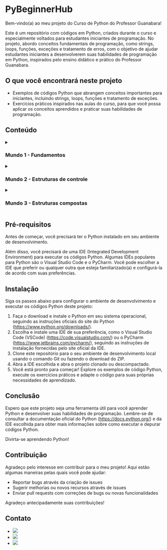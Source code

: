 <h1>PyBeginnerHub</h1>

<p>Bem-vindo(a) ao meu projeto do Curso de Python do Professor Guanabara!</p>
<p>Este é um repositório com códigos em Python, criados durante o curso e especialmente voltados para estudantes iniciantes de programação. No projeto, abordo conceitos fundamentais de programação, como strings, loops, funções, exceções e tratamento de erros, com o objetivo de ajudar estudantes iniciantes a desenvolverem suas habilidades de programação em Python, inspirados pelo ensino didático e prático do Professor Guanabara.</p>

<h2>O que você encontrará neste projeto</h2>

<ul>
  <li>Exemplos de códigos Python que abrangem conceitos importantes para iniciantes, incluindo strings, loops, funções e tratamento de exceções.</li>
  <li>Exercícios práticos inspirados nas aulas do curso, para que você possa aplicar os conceitos aprendidos e praticar suas habilidades de programação.</li>
</ul>

<h2>Conteúdo</h2>
<details>
  <summary><h3>Mundo 1 - Fundamentos</h3></summary>
  <ul>
    <li><details>
      <summary>Conhecendo a linguagem</summary>
      <ul>
        <li><a href="https://github.com/brunombs/Exercicios-Python/blob/main/Mundo%201/Aula%201-5%20-%20Conhecendo%20a%20linguagem/001 - Deixando tudo pronto.py">01 - Deixando tudo pronto</a></li>
        <li><a href="https://github.com/brunombs/Exercicios-Python/blob/main/Mundo%201/Aula%201-5%20-%20Conhecendo%20a%20linguagem/002 - Respondendo ao usuário.py">02 - Respondendo ao usuário</a></li>
      </ul>
    </details></li>
    <li><details>
      <summary>Primeiros passos</summary>
      <ul>
        <li><a href="https://github.com/brunombs/Exercicios-Python/tree/main/Mundo%201/Aula%206%20-%20Primeiros%20Passos/003 - Somando dois números.py">03 - Somando dois números</a></li>
        <li><a href="https://github.com/brunombs/Exercicios-Python/tree/main/Mundo%201/Aula%206%20-%20Primeiros%20Passos/004 - Dissecando uma variável.py">04 - Dissecando uma variável</a></li>
      </ul>
    </details></li>
    <li><details>
      <summary>Cálculos e operações</summary>
      <ul>
        <li><a href="https://github.com/brunombs/Exercicios-Python/blob/main/Mundo%201/Aula%207%20-%20Operadores%20aritm%C3%A9ticos/005 - Antecessor e sucessor.py">05 - Antecessor e sucessor</a></li>
        <li><a href="https://github.com/brunombs/Exercicios-Python/blob/main/Mundo%201/Aula%207%20-%20Operadores%20aritm%C3%A9ticos/006 - Dobro, triplo e raiz quadrada.py">06 - Dobro, triplo e raiz quadrada</a></li>
        <li><a href="https://github.com/brunombs/Exercicios-Python/blob/main/Mundo%201/Aula%207%20-%20Operadores%20aritm%C3%A9ticos/007 - Média aritmética.py">07 - Média aritmética</a></li>
        <li><a href="https://github.com/brunombs/Exercicios-Python/blob/main/Mundo%201/Aula%207%20-%20Operadores%20aritm%C3%A9ticos/008 - Conversor de medidas.py">08 - Conversor de medidas</a></li>
        <li><a href="https://github.com/brunombs/Exercicios-Python/blob/main/Mundo%201/Aula%207%20-%20Operadores%20aritm%C3%A9ticos/009 - Tabuada.py">09 - Tabuada</a></li>
        <li><a href="https://github.com/brunombs/Exercicios-Python/blob/main/Mundo%201/Aula%207%20-%20Operadores%20aritm%C3%A9ticos/010%20-%20Conversor%20de%20moedas.py">010 - Conversor de moedas</a></li>
        <li><a href="https://github.com/brunombs/Exercicios-Python/blob/main/Mundo%201/Aula%207%20-%20Operadores%20aritm%C3%A9ticos/011%20-%20Pintando%20parede.py">011 - Pintando parede</a></li>
        <li><a href="https://github.com/brunombs/Exercicios-Python/blob/main/Mundo%201/Aula%207%20-%20Operadores%20aritm%C3%A9ticos/012%20-%20Calculando%20descontos.py">012 - Calculando descontos</a></li>
        <li><a href="https://github.com/brunombs/Exercicios-Python/blob/main/Mundo%201/Aula%207%20-%20Operadores%20aritm%C3%A9ticos/013%20-%20Reajuste%20salarial.py">013 - Reajuste salarial</a></li>
        <li><a href="https://github.com/brunombs/Exercicios-Python/blob/main/Mundo%201/Aula%207%20-%20Operadores%20aritm%C3%A9ticos/014%20-%20Conversor%20de%20temperatura.py">014 - Conversor de temperaturas</a></li>
        <li><a href="https://github.com/brunombs/Exercicios-Python/blob/main/Mundo%201/Aula%207%20-%20Operadores%20aritm%C3%A9ticos/015%20-%20Aluguel%20de%20carro.py">015 - Aluguel de carros</a></li>
      </ul>
    </details></li>
    <li><details>
        <summary>Módulos</summary>
        <ul>
          <li><a href="https://github.com/brunombs/Exercicios-Python/blob/main/Mundo%201/Aula%208%20-%20Utilizando%20m%C3%B3dulos/016%20-%20Quebrando%20um%20n%C3%BAmero.py">016 - Quebrando um número</a></li>
          <li><a href="https://github.com/brunombs/Exercicios-Python/blob/main/Mundo%201/Aula%208%20-%20Utilizando%20m%C3%B3dulos/017%20-%20Catetos%20e%20hipotenusa.py">017 - Catetos e hipotenusa</a></li>
          <li><a href="https://github.com/brunombs/Exercicios-Python/blob/main/Mundo%201/Aula%208%20-%20Utilizando%20m%C3%B3dulos/018%20-%20Seno%2C%20cosseno%20e%20tangente.py">018 - Seno, cosseno e tangente</a></li>
          <li><a href="https://github.com/brunombs/Exercicios-Python/blob/main/Mundo%201/Aula%208%20-%20Utilizando%20m%C3%B3dulos/019%20-%20Sorteando%20um%20item%20da%20lista.py">019 - Sorteando um item na lista</a></li>
          <li><a href="https://github.com/brunombs/Exercicios-Python/blob/main/Mundo%201/Aula%208%20-%20Utilizando%20m%C3%B3dulos/020%20-%20Sorteando%20uma%20ordem%20na%20lista.py">020 - Sorteando uma ordem na lista</a></li>
            <li><a href="https://github.com/brunombs/Exercicios-Python/blob/main/Mundo%201/Aula%208%20-%20Utilizando%20m%C3%B3dulos/021%20-%20Tocando%20um%20MP3.py">021 - Tocando um MP3</a></li>
        </ul>
    </details></li>
    <li><details>
        <summary>Strings</summary>
        <ul>
          <li><a href="https://github.com/brunombs/Exercicios-Python/blob/main/Mundo%201/Aula%209%20-%20Manipulando%20strings/022%20-%20Analisador%20de%20textos.py">022 - Analisador de textos</a></li>
          <li><a href="https://github.com/brunombs/Exercicios-Python/blob/main/Mundo%201/Aula%209%20-%20Manipulando%20strings/023%20-%20Separando%20d%C3%ADgitos%20de%20um%20n%C3%BAmero.py">023 - Separando dígitos de um número</a></li>
          <li><a href="https://github.com/brunombs/Exercicios-Python/blob/main/Mundo%201/Aula%209%20-%20Manipulando%20strings/024%20-%20Verificando%20as%20primeiras%20letras%20de%20um%20texto.py">024 - Verificando as primeiras letras de um texto</a></li>
          <li><a href="https://github.com/brunombs/Exercicios-Python/blob/main/Mundo%201/Aula%209%20-%20Manipulando%20strings/025%20-%20Procurando%20uma%20string%20dentro%20de%20outra.py">025 - Procurando uma string dentro de outra</a></li>
          <li><a href="https://github.com/brunombs/Exercicios-Python/blob/main/Mundo%201/Aula%209%20-%20Manipulando%20strings/026%20-%20Primeira%20e%20%C3%BAltima%20ocorr%C3%AAncia%20de%20uma%20string.py">026 - Primeira e última ocorrência de uma string</a></li>
          <li><a href="https://github.com/brunombs/Exercicios-Python/blob/main/Mundo%201/Aula%209%20-%20Manipulando%20strings/027%20-%20Primeiro%20e%20%C3%BAltimo%20nome%20de%20uma%20pessoa.py">027 - Primeiro e último nome de uma pessoa</a></li>
        </ul>        
    </details></li>
    <li><details>
        <summary>Estruturas condicionais</summary>
        <ul>
          <li><a href="https://github.com/brunombs/Exercicios-Python/blob/main/Mundo%201/Aula%2010%20-%20Iniciando%20condição/028%20-%20Jogo%20da%20Adivinhação%20v.1.0.py">028 - Jogo da Adivinhação v1.0</a></li>
          <li><a href="https://github.com/brunombs/Exercicios-Python/blob/main/Mundo%201/Aula%2010%20-%20Iniciando%20condi%C3%A7%C3%A3o/029%20-%20Radar%20eletr%C3%B4nico.py">029 - Radar eletrônico</a></li>
          <li><a href="https://github.com/brunombs/Exercicios-Python/blob/main/Mundo%201/Aula%2010%20-%20Iniciando%20condição/030%20-%20Par%20ou%20ímpar.py">030 - Par ou ímpar?</a></li>
          <li><a href="https://github.com/brunombs/Exercicios-Python/blob/main/Mundo%201/Aula%2010%20-%20Iniciando%20condi%C3%A7%C3%A3o/031%20-%20Custo%20da%20viagem.py">031 - Custo da viagem</a></li>
          <li><a href="https://github.com/brunombs/Exercicios-Python/blob/main/Mundo%201/Aula%2010%20-%20Iniciando%20condi%C3%A7%C3%A3o/032%20-%20Ano%20bissexto.py">032 - Ano bissexto</a></li>
          <li><a href="https://github.com/brunombs/Exercicios-Python/blob/main/Mundo%201/Aula%2010%20-%20Iniciando%20condi%C3%A7%C3%A3o/033%20-%20Maior%20e%20menor%20valores.py">033 - Maior e menor valores</a></li>
          <li><a href="https://github.com/brunombs/Exercicios-Python/blob/main/Mundo%201/Aula%2010%20-%20Iniciando%20condi%C3%A7%C3%A3o/034%20-%20Aumentos%20m%C3%BAltiplos.py">034 - Aumentos múltiplos</a></li>
          <li><a href="https://github.com/brunombs/Exercicios-Python/blob/main/Mundo%201/Aula%2010%20-%20Iniciando%20condi%C3%A7%C3%A3o/035%20-%20Analisando%20tri%C3%A2ngulo%20v1.0.py">035 - Analisando triângulo v1.0</a></li>
        </ul>              
    </details></li>
</details>
<details>
<summary><h3>Mundo 2 - Estruturas de controle</h3></summary>
    <ul>
      <li><details>
        <summary>Condições em Python (if, elif, else...)</summary>
        <ul>
          <li><a href="https://github.com/brunombs/Exercicios-Python/blob/main/Mundo%202/Aula%2012%20-%20Condi%C3%A7%C3%B5es%20aninhadas/036%20-%20Aprovando%20empr%C3%A9stimo.py">036 - Aprovando empréstimo</a></li>
          <li><a href="https://github.com/brunombs/Exercicios-Python/blob/main/Mundo%202/Aula%2012%20-%20Condi%C3%A7%C3%B5es%20aninhadas/037%20-%20Conversor%20de%20bases%20num%C3%A9ricas.py">037 - Conversor de bases numéricas</a></li>
          <li><a href="https://github.com/brunombs/Exercicios-Python/blob/main/Mundo%202/Aula%2012%20-%20Condi%C3%A7%C3%B5es%20aninhadas/038%20-%20Comparando%20n%C3%BAmeros.py">038 - Comparando números</a></li>
          <li><a href="https://github.com/brunombs/Exercicios-Python/blob/main/Mundo%202/Aula%2012%20-%20Condi%C3%A7%C3%B5es%20aninhadas/039%20-%20Alistamento%20militar.py">039 - Alistamento militar</a></li>
          <li><a href="https://github.com/brunombs/Exercicios-Python/blob/main/Mundo%202/Aula%2012%20-%20Condi%C3%A7%C3%B5es%20aninhadas/040%20-%20Aquele%20cl%C3%A1ssico%20da%20m%C3%A9dia.py">040 - Aquele clássico da média</a></li>
          <li><a href="https://github.com/brunombs/Exercicios-Python/blob/main/Mundo%202/Aula%2012%20-%20Condi%C3%A7%C3%B5es%20aninhadas/041%20-%20Classificando%20Atletas.py">041 - Classificando atletas</a></li>
          <li><a href="https://github.com/brunombs/Exercicios-Python/blob/main/Mundo%202/Aula%2012%20-%20Condi%C3%A7%C3%B5es%20aninhadas/042%20-%20Analisando%20tri%C3%A2ngulos%20v2.0.py">042 - Analisando triângulos v2.0</a></li>
          <li><a href="https://github.com/brunombs/Exercicios-Python/blob/main/Mundo%202/Aula%2012%20-%20Condi%C3%A7%C3%B5es%20aninhadas/043%20-%20%C3%8Dndice%20de%20massa%20corporal.py">043 - Índice de Massa Corporal</a></li>
          <li><a href="https://github.com/brunombs/Exercicios-Python/blob/main/Mundo%202/Aula%2012%20-%20Condi%C3%A7%C3%B5es%20aninhadas/044%20-%20Gerenciador%20de%20pagamentos.py">044 - Gerenciador de pagamentos</a></li>
          <li><a href="https://github.com/brunombs/Exercicios-Python/blob/main/Mundo%202/Aula%2012%20-%20Condi%C3%A7%C3%B5es%20aninhadas/045%20-%20GAME:%20Pedra%2C%20papel%20e%20tesoura.py">045 - GAME: Pedra, Papel e Tesoura</a></li>           
        </ul>
        </details></li>
        <li><details>
          <summary>Repetiçõe em Python (for)</summary>
          <ul>
            <li><a href="https://github.com/brunombs/Exercicios-Python/blob/main/Mundo%202/Aula%2013%20-%20Repeti%C3%A7%C3%B5es%20for/046%20-%20Contagem%20regressiva.py">046 - Contagem regressiva</a></li>
            <li><a href="https://github.com/brunombs/Exercicios-Python/blob/main/Mundo%202/Aula%2013%20-%20Repeti%C3%A7%C3%B5es%20for/047%20-%20Contagem%20de%20pares.py">047 - Contagem de pares</a></li>
            <li><a href="https://github.com/brunombs/Exercicios-Python/blob/main/Mundo%202/Aula%2013%20-%20Repeti%C3%A7%C3%B5es%20for/048%20-%20Soma%20%C3%ADmpares%20m%C3%BAltiplos%20de%20tr%C3%AAs.py">048 - Soma ímpares múltiplos de três</a></li>
            <li><a href="https://github.com/brunombs/Exercicios-Python/blob/main/Mundo%202/Aula%2013%20-%20Repeti%C3%A7%C3%B5es%20for/049%20-%20Tabuada%20v2.0.py">049 - Tabuada v2.0</a></li>
            <li><a href="https://github.com/brunombs/Exercicios-Python/blob/main/Mundo%202/Aula%2013%20-%20Repeti%C3%A7%C3%B5es%20for/050%20-%20Soma%20dos%20pares.py">050 - Soma dos pares</a></li>
            <li><a href="https://github.com/brunombs/Exercicios-Python/blob/main/Mundo%202/Aula%2013%20-%20Repeti%C3%A7%C3%B5es%20for/051%20-%20Progress%C3%A3o%20Aritm%C3%A9tica.py">051 - Progressão Aritmética</a></li>
            <li><a href="https://github.com/brunombs/Exercicios-Python/blob/main/Mundo%202/Aula%2013%20-%20Repeti%C3%A7%C3%B5es%20for/052%20-%20N%C3%BAmeros%20primos.py">052 - Números primos</a></li>
            <li><a href="https://github.com/brunombs/Exercicios-Python/blob/main/Mundo%202/Aula%2013%20-%20Repeti%C3%A7%C3%B5es%20for/053%20-%20Detector%20de%20pal%C3%ADndromo.py">053 - Detector de palíndromo</a></li>
            <li><a href="https://github.com/brunombs/Exercicios-Python/blob/main/Mundo%202/Aula%2013%20-%20Repeti%C3%A7%C3%B5es%20for/054%20-%20Grupo%20da%20maioridade.py">054 - Grupo da maioridade</a></li>
            <li><a href="https://github.com/brunombs/Exercicios-Python/blob/main/Mundo%202/Aula%2013%20-%20Repeti%C3%A7%C3%B5es%20for/055%20-%20Maior%20e%20menor%20da%20sequ%C3%AAncia.py">055 - Maior e menor da sequência</a></li>
            <li><a href="https://github.com/brunombs/Exercicios-Python/blob/main/Mundo%202/Aula%2013%20-%20Repeti%C3%A7%C3%B5es%20for/056%20-%20Analisador%20completo.py">056 - Analisador completo</a></li>
        </ul>        
        </details></li>
        <li><details>
        <summary>Repetições em Python (while)</summary>
        <ul>
            <li><a href="https://github.com/brunombs/Exercicios-Python/blob/main/Mundo%202/Aula%2014%20-%20Repeti%C3%A7%C3%B5es%20while/057%20-%20Valida%C3%A7%C3%A3o%20de%20dados.py">057 - Validação de dados</a></li>
            <li><a href="https://github.com/brunombs/Exercicios-Python/blob/main/Mundo%202/Aula%2014%20-%20Repeti%C3%A7%C3%B5es%20while/058%20-%20Jogo%20da%20adivinha%C3%A7%C3%A3o%20v2.0.py">058 - Jogo da adivinhação v2.0</a></li>
            <li><a href="https://github.com/brunombs/Exercicios-Python/blob/main/Mundo%202/Aula%2014%20-%20Repeti%C3%A7%C3%B5es%20while/059%20-%20Criando%20um%20menu%20de%20op%C3%A7%C3%B5es.py">059 - Criando um menu de opções</a></li>
            <li><a href="https://github.com/brunombs/Exercicios-Python/blob/main/Mundo%202/Aula%2014%20-%20Repeti%C3%A7%C3%B5es%20while/060%20-%20C%C3%A1lculo%20do%20fatorial.py">060 - Cálculo do fatorial</a></li>
            <li><a href="https://github.com/brunombs/Exercicios-Python/blob/main/Mundo%202/Aula%2014%20-%20Repeti%C3%A7%C3%B5es%20while/061%20-%20Progress%C3%A3o%20aritm%C3%A9tica%20v2.0.py">061 - Progressão aritmética v2.0</a></li>
            <li><a href="https://github.com/brunombs/Exercicios-Python/blob/main/Mundo%202/Aula%2014%20-%20Repeti%C3%A7%C3%B5es%20while/062%20-%20Super%20Progress%C3%A3o%20Aritm%C3%A9tica%20v3.0.py">062 - Super Progressão Aritmética v3.0</a></li>
            <li><a href="https://github.com/brunombs/Exercicios-Python/blob/main/Mundo%202/Aula%2014%20-%20Repeti%C3%A7%C3%B5es%20while/063%20-%20Sequ%C3%AAncia%20de%20Fibonacci%20v1.0.py">063 - Sequência de Fibonacci v1.0</a></li>
            <li><a href="https://github.com/brunombs/Exercicios-Python/blob/main/Mundo%202/Aula%2014%20-%20Repeti%C3%A7%C3%B5es%20while/064%20-%20Tratando%20v%C3%A1rios%20valores%20v1.0.py">064 - Tratando vários valores v1.0</a></li>
            <li><a href="https://github.com/brunombs/Exercicios-Python/blob/main/Mundo%202/Aula%2014%20-%20Repeti%C3%A7%C3%B5es%20while/065%20-%20Maior%20e%20menor%20valores.py">065 - Maior e menor valores</a></li>
            <li><a href="https://github.com/brunombs/Exercicios-Python/blob/main/Mundo%202/Aula%2014%20-%20Repeti%C3%A7%C3%B5es%20while/066%20-%20V%C3%A1rios%20n%C3%BAmeros%20com%20flag.py">066 - Vários números com flag</a></li>
            <li><a href="https://github.com/brunombs/Exercicios-Python/blob/main/Mundo%202/Aula%2014%20-%20Repeti%C3%A7%C3%B5es%20while/067%20-%20Tabuada%20v3.0.py">067 - Tabuada v3.0</a></li>
            <li><a href="https://github.com/brunombs/Exercicios-Python/blob/main/Mundo%202/Aula%2014%20-%20Repeti%C3%A7%C3%B5es%20while/068%20-%20Jogo%20do%20par%20ou%20%C3%ADmpar.py">068 - Jogo do par ou ímpar</a></li>    
            <li><a href="https://github.com/brunombs/Exercicios-Python/blob/main/Mundo%202/Aula%2014%20-%20Repeti%C3%A7%C3%B5es%20while/070%20-%20Estat%C3%ADstica%20de%20produtos.py">070 - Estatística de produtos</a></li>
            <li><a href="https://github.com/brunombs/Exercicios-Python/blob/main/Mundo%202/Aula%2014%20-%20Repeti%C3%A7%C3%B5es%20while/071.2%20-%20Simulador%20de%20caixa%20eletr%C3%B4nico.py">071- Simulador de caixa eletrônico</a></li>
        </ul>             
    </details></li>
</details>
<details>
<summary><h3>Mundo 3 - Estruturas compostas</h3></summary>
        <ul>
        <li><details>
            <summary>Tuplas</summary>
            <ul>
                <li><a href="https://github.com/brunombs/Exercicios-Python/blob/main/Mundo%203/Aula%2016%20-%20Tuplas/072%20-%20N%C3%BAmero%20por%20extenso.py">072 - Número por extenso</a></li>
                <li><a href="https://github.com/brunombs/Exercicios-Python/blob/main/Mundo%203/Aula%2016%20-%20Tuplas/073%20-%20Tuplas%20com%20times%20de%20futebol.py">073 - Tuplas com times de futebol</a></li>
                <li><a href="https://github.com/brunombs/Exercicios-Python/blob/main/Mundo%203/Aula%2016%20-%20Tuplas/074%20-%20Maior%20e%20menor%20valores%20em%20tupla.py">074 - Maior e menor valores em tupla</a></li>
                <li><a href="https://github.com/brunombs/Exercicios-Python/blob/main/Mundo%203/Aula%2016%20-%20Tuplas/075%20-%20An%C3%A1lise%20de%20dados%20em%20uma%20tupla.py">075 - Análise de dados em uma tupla</a></li>
                <li><a href="https://github.com/brunombs/Exercicios-Python/blob/main/Mundo%203/Aula%2016%20-%20Tuplas/076%20-%20Lista%20de%20pre%C3%A7os%20com%20tupla.py">076 - Lista de preços com tupla</a></li>
                <li><a href="https://github.com/brunombs/Exercicios-Python/blob/main/Mundo%203/Aula%2016%20-%20Tuplas/077%20-%20Contando%20vogais%20em%20tupla.py">077 - Contando vogais em tupla</a></li>
            </ul>            
            </details></li>
            <li><details>
            <summary>Listas</summary>
            <ul>
                <li><a href="https://github.com/brunombs/Exercicios-Python/blob/main/Mundo%203/Aula%2017%20-%20Listas/078%20-%20Maior%20e%20menor%20valores%20na%20lista.py">078 - Maior e menor valores na lista</a></li>
                <li><a href="https://github.com/brunombs/Exercicios-Python/blob/main/Mundo%203/Aula%2017%20-%20Listas/079%20-%20Valores%20%C3%BAnicos%20em%20uma%20lista.py">079 - Valores únicos em uma lista</a></li>
                <li><a href="https://github.com/brunombs/Exercicios-Python/blob/main/Mundo%203/Aula%2017%20-%20Listas/080%20-%20Lista%20ordenada%20sem%20repeti%C3%A7%C3%B5es.py">080 - Lista ordenada sem repetições</a></li>
                <li><a href="https://github.com/brunombs/Exercicios-Python/blob/main/Mundo%203/Aula%2017%20-%20Listas/081%20-%20Extraindo%20dados%20de%20uma%20lista.py">081 - Extraindo dados de uma lista</a></li>
                <li><a href="https://github.com/brunombs/Exercicios-Python/blob/main/Mundo%203/Aula%2017%20-%20Listas/082%20-%20Dividindo%20valores%20em%20v%C3%A1rias%20listas.py">082 - Dividindo valores em várias listas</a></li>
                <li><a href="https://github.com/brunombs/Exercicios-Python/blob/main/Mundo%203/Aula%2017%20-%20Listas/083%20-%20Validando%20express%C3%B5es%20matem%C3%A1ticas.py">083 - Validando expressões matemáticas</a></li>
            </ul>                 
            </details></li>
            <li><details>
            <summary>Listas v2</summary>
            <ul>
                <li><a href="https://github.com/brunombs/Exercicios-Python/blob/main/Mundo%203/Aula%2018%20-%20Listas%20v2/084%20-%20Lista%20composta%20e%20an%C3%A1lise%20de%20dados.py">084 - Lista composta e análise de dados</a></li>
                <li><a href="https://github.com/brunombs/Exercicios-Python/blob/main/Mundo%203/Aula%2018%20-%20Listas%20v2/085%20-%20Listas%20com%20pares%20e%20%C3%ADmpares.py">085 - Listas com pares e ímpares</a></li>
                <li><a href="https://github.com/brunombs/Exercicios-Python/blob/main/Mundo%203/Aula%2018%20-%20Listas%20v2/086%20-%20Matrix%20em%20Python.py">086 - Matrix em Python</a></li>
                <li><a href="https://github.com/brunombs/Exercicios-Python/blob/main/Mundo%203/Aula%2018%20-%20Listas%20v2/087%20-%20Mais%20sobre%20matriz%20em%20Python.py">087 - Mais sobre matriz em Python</a></li>
                <li><a href="https://github.com/brunombs/Exercicios-Python/blob/main/Mundo%203/Aula%2018%20-%20Listas%20v2/088%20-%20Palpites%20para%20a%20Mega-Sena.py">088 - Palpites para a Mega-Sena</a></li>
                <li><a href="https://github.com/brunombs/Exercicios-Python/blob/main/Mundo%203/Aula%2018%20-%20Listas%20v2/089%20-%20Boletim%20com%20listas%20compostas.py">089 - Boletim com listas compostas</a></li>
            </ul>                      
        </details></li>
        <li><details>
            <summary>Dicionários</summary>
            <ul>
                <li><a href="https://github.com/brunombs/Exercicios-Python/blob/main/Mundo%203/Aula%2019%20-%20Dicion%C3%A1rios/090%20-%20Dicion%C3%A1rio%20em%20Python.py">090 - Dicionário em Python</a></li>
                <li><a href="https://github.com/brunombs/Exercicios-Python/blob/main/Mundo%203/Aula%2019%20-%20Dicion%C3%A1rios/091%20-%20Jogo%20de%20dados%20em%20Python.py">091 - Jogo de dados em Python</a></li>
                <li><a href="https://github.com/brunombs/Exercicios-Python/blob/main/Mundo%203/Aula%2019%20-%20Dicion%C3%A1rios/092%20-%20Cadastro%20de%20trabalhador%20em%20Python.py">092 - Cadastro de trabalhador em Python</a></li>
                <li><a href="https://github.com/brunombs/Exercicios-Python/blob/main/Mundo%203/Aula%2019%20-%20Dicion%C3%A1rios/093%20-%20Cadastro%20de%20jogador%20de%20futebol.py">093 - Cadastro de jogador de futebol</a></li>
                <li><a href="https://github.com/brunombs/Exercicios-Python/blob/main/Mundo%203/Aula%2019%20-%20Dicion%C3%A1rios/094%20-%20Unindo%20dicion%C3%A1rios%20e%20listas.py">094 - Unindo dicionários e listas</a></li>
                <li><a href="https://github.com/brunombs/Exercicios-Python/blob/main/Mundo%203/Aula%2019%20-%20Dicion%C3%A1rios/095%20-%20Aprimorando%20dicion%C3%A1rios.py">095 - Aprimorando dicionários</a></li>
            </ul>                               
        </details></li>
        <li><details>
            <summary>Funções</summary>
            <ul>
                <li><a href="https://github.com/brunombs/Exercicios-Python/blob/main/Mundo%203/Aula%2020%20-%20Fun%C3%A7%C3%B5es/096%20-%20Fun%C3%A7%C3%A3o%20que%20calcula%20%C3%A1rea.py">096 - Função que calcula área</a></li>
                <li><a href="https://github.com/brunombs/Exercicios-Python/blob/main/Mundo%203/Aula%2020%20-%20Fun%C3%A7%C3%B5es/097%20-%20Um%20print%20especial.py">097 - Um print especial</a></li>
                <li><a href="https://github.com/brunombs/Exercicios-Python/blob/main/Mundo%203/Aula%2020%20-%20Fun%C3%A7%C3%B5es/098%20-%20Fun%C3%A7%C3%A3o%20de%20contador.py">098 - Função de contador</a></li>
                <li><a href="https://github.com/brunombs/Exercicios-Python/blob/main/Mundo%203/Aula%2020%20-%20Fun%C3%A7%C3%B5es/099%20-%20Fun%C3%A7%C3%A3o%20que%20descobre%20o%20maior.py">099 - Função que descobre o maior</a></li>
                <li><a href="https://github.com/brunombs/Exercicios-Python/blob/main/Mundo%203/Aula%2020%20-%20Fun%C3%A7%C3%B5es/100%20-%20Fun%C3%A7%C3%B5es%20para%20sortear%20e%20somar.py">100 - Funções para sortear e somar</a></li>
            </ul>             
        </details></li>
        <li><details>
            <summary>Funções v2</summary>
            <ul>
                <li><a href="https://github.com/brunombs/Exercicios-Python/blob/main/Mundo%203/Aula%2021%20-%20Fun%C3%A7%C3%B5es%20v2/101%20-%20Fun%C3%A7%C3%B5es%20para%20vota%C3%A7%C3%A3o.py">101 - Funções para votação</a></li>
                <li><a href="https://github.com/brunombs/Exercicios-Python/blob/main/Mundo%203/Aula%2021%20-%20Fun%C3%A7%C3%B5es%20v2/102%20-%20Fun%C3%A7%C3%A3o%20para%20fatorial.py">102 - Função para fatorial</a></li>
                <li><a href="https://github.com/brunombs/Exercicios-Python/blob/main/Mundo%203/Aula%2021%20-%20Fun%C3%A7%C3%B5es%20v2/103%20-%20Ficha%20do%20jogador.py">103 - Ficha do jogador</a></li>
                <li><a href="https://github.com/brunombs/Exercicios-Python/blob/main/Mundo%203/Aula%2021%20-%20Fun%C3%A7%C3%B5es%20v2/104%20-%20Validando%20entrada%20de%20dados%20em%20Python.py">104 - Validando entrada de dados em Python</a></li>
                <li><a href="https://github.com/brunombs/Exercicios-Python/blob/main/Mundo%203/Aula%2021%20-%20Fun%C3%A7%C3%B5es%20v2/105%20-%20Analisando%20e%20gerando%20dicion%C3%A1rios.py">105 - Analisando e gerando dicionários</a></li>
                <li><a href="https://github.com/brunombs/Exercicios-Python/blob/main/Mundo%203/Aula%2021%20-%20Fun%C3%A7%C3%B5es%20v2/106%20-%20Sistema%20interativo%20de%20ajuda%20em%20Python.py">106 - Sistema interativo de ajuda em Python</a></li>
              </ul>                         
        </details></li>
        <li><details>
            <summary>Modularização em Python</summary>
            <ul>
                <li><a href="https://github.com/brunombs/Exercicios-Python/blob/main/Mundo%203/Aula%2022%20-%20M%C3%B3dulos%20e%20pacotes/107%20-%20Exercitando%20m%C3%B3dulos%20em%20Python.py">107 - Exercitando módulos em Python</a></li>
                <li><a href="https://github.com/brunombs/Exercicios-Python/blob/main/Mundo%203/Aula%2022%20-%20M%C3%B3dulos%20e%20pacotes/108%20-%20Formatando%20moedas%20em%20Python.py">108 - Formatando moedas em Python</a></li>
                <li><a href="https://github.com/brunombs/Exercicios-Python/blob/main/Mundo%203/Aula%2022%20-%20M%C3%B3dulos%20e%20pacotes/109%20-%20Formatando%20moedas%20em%20Python.py">109 - Formatando moedas em Python</a></li>
                <li><a href="https://github.com/brunombs/Exercicios-Python/blob/main/Mundo%203/Aula%2022%20-%20M%C3%B3dulos%20e%20pacotes/110%20-%20Reduzindo%20ainda%20mais%20seu%20programa.py">110 - Reduzindo ainda mais seu programa</a></li>
                <li><a href="https://github.com/brunombs/Exercicios-Python/blob/main/Mundo%203/Aula%2022%20-%20M%C3%B3dulos%20e%20pacotes/111%20-%20Transformando%20m%C3%B3dulos%20em%20pacotes.py">111 - Transformando módulos em pacotes</a></li>
                <li><a href="https://github.com/brunombs/Exercicios-Python/blob/main/Mundo%203/Aula%2022%20-%20M%C3%B3dulos%20e%20pacotes/112%20-%20Entrada%20de%20dados%20monet%C3%A1rios.py">112 - Entrada de dados monetários</a></li>
              </ul>                    
        </details></li>
        <li><details>
            <summary>Tratamento de erros em Python</summary>
            <ul>
                <li><a href="https://github.com/brunombs/Exercicios-Python/blob/main/Mundo%203/Aula%2023%20-%20Tratamento%20de%20erros%20e%20exce%C3%A7%C3%B5es/113%20-%20Fun%C3%A7%C3%B5es%20aprofundadas%20em%20Python.py">113 - Funções aprofundadas em Python</a></li>
                <li><a href="https://github.com/brunombs/Exercicios-Python/blob/main/Mundo%203/Aula%2023%20-%20Tratamento%20de%20erros%20e%20exce%C3%A7%C3%B5es/114%20-%20Site%20est%C3%A1%20acess%C3%ADvel%3F.py">114 - Site está acessível?</a></li>
                <li><a href="https://github.com/brunombs/Exercicios-Python/blob/main/Mundo%203/Aula%2023%20-%20Tratamento%20de%20erros%20e%20exce%C3%A7%C3%B5es/115a%20-%20Criando%20um%20menu%20em%20Python.py">115a - Criando um menu em Python</a></li>
                <li><a href="https://github.com/brunombs/Exercicios-Python/blob/main/Mundo%203/Aula%2023%20-%20Tratamento%20de%20erros%20e%20exce%C3%A7%C3%B5es/115b%20-%20Criando%20um%20menu%20em%20Python.py">115b - Criando um menu em Python</a></li>
                <li><a href="https://github.com/brunombs/Exercicios-Python/blob/main/Mundo%203/Aula%2023%20-%20Tratamento%20de%20erros%20e%20exce%C3%A7%C3%B5es/115c%20-%20Finalizando%20o%20projeto.py">115c - Finalizando o projeto</a></li>
              </ul>                     
        </details></li>
</details>
      
      
<h2>Pré-requisitos</h2>

<p>Antes de começar, você precisará ter o Python instalado em seu ambiente de desenvolvimento.</p>

<p>Além disso, você precisará de uma IDE (Integrated Development Environment) para executar os códigos Python. Algumas IDEs populares para Python são o Visual Studio Code e o PyCharm. Você pode escolher a IDE que preferir ou qualquer outra que esteja familiarizado(a) e configurá-la de acordo com suas preferências.</p>

<h2>Instalação</h2>

<p>Siga os passos abaixo para configurar o ambiente de desenvolvimento e executar os códigos Python deste projeto:</p>

<ol>
  <li>Faça o download e instale o Python em seu sistema operacional, seguindo as instruções oficiais do site do Python (<a href="https://www.python.org/downloads/">https://www.python.org/downloads/</a>).</li>
  <li>Escolha e instale uma IDE de sua preferência, como o Visual Studio Code (VSCode) (<a href="https://code.visualstudio.com/">https://code.visualstudio.com/</a>) ou o PyCharm (<a href="https://www.jetbrains.com/pycharm/">https://www.jetbrains.com/pycharm/</a>), seguindo as instruções de instalação fornecidas pelo site oficial da IDE.</li>
  <li>Clone este repositório para o seu ambiente de desenvolvimento local usando o comando Git ou fazendo o download do ZIP.</li>
  <li>Abra a IDE escolhida e abra o projeto clonado ou descompactado.</li>
  <li>Você está pronto para começar! Explore os exemplos de código Python, execute os exercícios práticos e adapte o código para suas próprias necessidades de aprendizado.</li>
</ol>

<h2>Conclusão</h2>

<p>Espero que este projeto seja uma ferramenta útil para você aprender Python e desenvolver suas habilidades de programação. Lembre-se de consultar a documentação oficial do Python (<a href="https://docs.python.org/">https://docs.python.org/</a>) e da IDE escolhida para obter mais informações sobre como executar e depurar códigos Python.</p>

<p>Divirta-se aprendendo Python!</p>

<h2>Contribuição</h2>
<p>Agradeço pelo interesse em contribuir para o meu projeto! Aqui estão algumas maneiras pelas quais você pode ajudar:</p>
<ul>
  <li>Reportar bugs através da criação de issues</li>
  <li>Sugerir melhorias ou novos recursos através de issues</li>
  <li>Enviar pull requests com correções de bugs ou novas funcionalidades</li>
</ul>
<p>Agradeço antecipadamente suas contribuições!</p>

<h2>Contato</h2>
<ul>
  <li><a href = "mailto:brunodevs00@gmail.com"><img src="https://img.shields.io/badge/-Gmail-%23333?style=for-the-badge&logo=gmail&logoColor=white"    target="_blank"></a></li>
  <li><a href="https://www.linkedin.com/in/brunombarreto/" target="_blank"><img src="https://img.shields.io/badge/-LinkedIn-%230077B5?style=for-the-badge&logo=linkedin&logoColor=white" target="_blank"></a></li>
  <li><a href="https://www.instagram.com/codingbybruno/" target="_blank"><img src="https://camo.githubusercontent.com/acaa286597b43c96dc02b69b90de15a65c52063e31835b763a061cc815f64bac/68747470733a2f2f696d672e736869656c64732e696f2f62616467652f2d496e7374616772616d2d2532334534343035463f7374796c653d666f722d7468652d6261646765266c6f676f3d696e7374616772616d266c6f676f436f6c6f723d7768697465" target="_blank"></a></li>
</ul>
